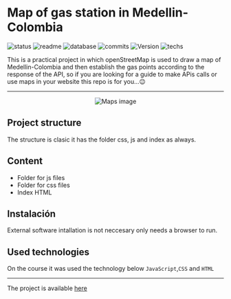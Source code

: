 # Map of gas station in Medellin-Colombia

![status](https://img.shields.io/badge/status-running-green.svg?colorB=00C106) ![readme](https://img.shields.io/badge/readme-OK-green.svg?colorB=00C106) ![database](https://img.shields.io/badge/database-none-green.svg?colorB=00C106) ![commits](https://img.shields.io/badge/commits-8-blue.svg) ![Version](https://img.shields.io/badge/tag-v1.0-orange.svg)
![techs](https://img.shields.io/badge/techs-javascript—css—html—boostrap-yellow.svg)

This is a practical project in which openStreetMap is used to draw a map of Medellin-Colombia and then establish the gas points according to the response of the API, so if you are looking for a guide to make APis calls or use maps in your website this repo is for you...:wink:

---

<p align="center">
  <img alt="Maps image" src="https://raw.githubusercontent.com/andrewakosta/images/master/Maps.png?token=ALLKOOHXUA7GAVTHWIKLOO27DIHG2">
</p>

## Project structure
 The structure is clasic it has the folder css, js and index as always.



## Content
- Folder for js files
- Folder for css files
- Index HTML




## Instalación
External software intallation is not neccesary only needs a browser to run.


## Used technologies
On the course it was used the technology below
`JavaScript`,`CSS` and `HTML`
___
The project is available [here](https://andrewakosta.github.io/mapsAPI)

